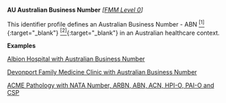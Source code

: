 **AU Australian Business Number**  *[[FMM Level 0](guidance.html)]*

This identifier profile defines an Australian Business Number - ABN [<sup>[1]</sup>](http://hl7.org.au/id/abn ){:target="_blank"} [<sup>[2]</sup>](https://www.abr.business.gov.au/HelpAbnFormat.aspx){:target="_blank"} in an Australian healthcare context.

**Examples**

[Albion Hospital with Australian Business Number](Organization-example1.html)

[Devonport Family Medicine Clinic with Australian Business Number](Organization-example3.html)

[ACME Pathology with NATA Number, ARBN, ABN, ACN, HPI-O, PAI-O and CSP](Organization-f799e349-0385-4fbc-a2aa-b5b50af957ea.html)